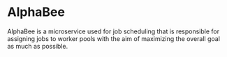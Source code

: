 # AlphaBee

AlphaBee is a microservice used for job scheduling that is responsible for assigning jobs to worker pools with the aim of maximizing the overall goal as much as possible.
